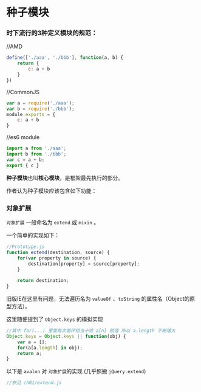 # 种子模块

### 时下流行的3种定义模块的规范：

//AMD

```javascript
define(['./aaa', './bbb'], function(a, b) {
    return {
        c: a + b
    }
})
```

//CommonJS

```javascript
var a = require('./aaa');
var b = require('./bbb');
module.exports = {
    c: a + b
}
```

//es6 module

```javascript
import a from './aaa';
import b from './bbb';
var c = a + b;
export { c }
```

**种子模块**也叫**核心模块**，是框架最先执行的部分。

作者认为种子模块应该包含如下功能：

### 对象扩展

`对象扩展` 一般命名为 `extend` 或 `mixin` 。

一个简单的实现如下：

```javascript
//Prototype.js
function extend(destination, source) {
    for(var property in source) {
        destination[property] = source[property];
    }
    
    return destination;
}
```

旧版IE在这里有问题，无法遍历名为 `valueOf` 、`toString` 的属性名（Object的原型方法）。

这里随便提到了 `Object.keys` 的模拟实现

```javascript
//其中 for(...) 里面每次循环相当于给 a[n] 赋值 所以 a.length 不断增大
Object.keys = Object.keys || function(obj) {
    var a = [];
    for(a[a.length] in obj);
    return a;
}
```

以下是 `avalon` 对 `对象扩展`的实现 (几乎照搬 `jQuery.extend`)

```javascript
//参见 ch01/extend.js
```

